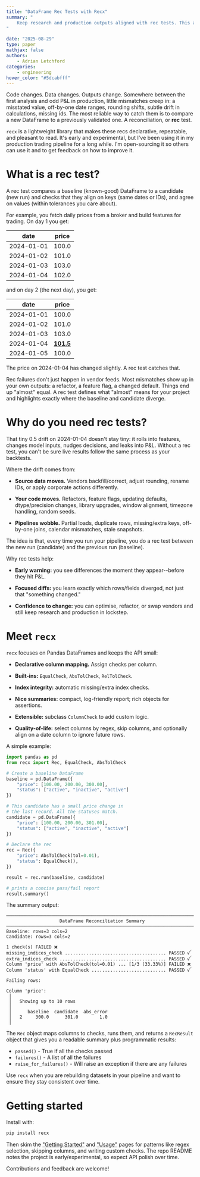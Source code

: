 ```yaml
---
title: "DataFrame Rec Tests with Recx"
summary: "
    Keep research and production outputs aligned with rec tests. This article explains the concept and introduces a tiny Python library for clean, tolerance-aware tests.
"

date: "2025-08-29"
type: paper
mathjax: false
authors:
    - Adrian Letchford
categories:
    - engineering
hover_color: "#5dcabfff"
---
```


Code changes. Data changes. Outputs change. Somewhere between the first analysis and odd P&L in production, little mismatches creep in: a misstated value, off-by-one date ranges, rounding shifts, subtle drift in calculations, missing ids. The most reliable way to catch them is to compare a new DataFrame to a previously validated one. A reconciliation, or **rec** test. 

`recx` is a lightweight library that makes these recs declarative, repeatable, and pleasant to read. It's early and experimental, but I've been using it in my production trading pipeline for a long while. I'm open-sourcing it so others can use it and to get feedback on how to improve it.

# What is a rec test?

A rec test compares a baseline (known-good) DataFrame to a candidate (new run) and checks that they align on keys (same dates or IDs), and agree on values (within tolerances you care about).

For example, you fetch daily prices from a broker and build features for trading. On day 1 you get:

| date       | price |
|------------|-------|
| 2024-01-01 | 100.0 |
| 2024-01-02 | 101.0 |
| 2024-01-03 | 103.0 |
| 2024-01-04 | 102.0 |

and on day 2 (the next day), you get:

| date       | price |
|------------|-------|
| 2024-01-01 | 100.0 |
| 2024-01-02 | 101.0 |
| 2024-01-03 | 103.0 |
| 2024-01-04 |<ins>**101.5**</ins> |
| 2024-01-05 | 100.0 |

The price on 2024-01-04 has changed slightly. A rec test catches that.

Rec failures don't just happen in vendor feeds. Most mismatches show up in your own outputs: a refactor, a feature flag, a changed default. Things end up "almost" equal. A rec test defines what "almost" means for your project and highlights exactly where the baseline and candidate diverge.

# Why do you need rec tests?

That tiny 0.5 drift on 2024-01-04 doesn't stay tiny: it rolls into features, changes model inputs, nudges decisions, and leaks into P&L. Without a rec test, you can't be sure live results follow the same process as your backtests.

Where the drift comes from:

* **Source data moves.** Vendors backfill/correct, adjust rounding, rename IDs, or apply corporate actions differently.

* **Your code moves.** Refactors, feature flags, updating defaults, dtype/precision changes, library upgrades, window alignment, timezone handling, random seeds.

* **Pipelines wobble.** Partial loads, duplicate rows, missing/extra keys, off-by-one joins, calendar mismatches, stale snapshots.

The idea is that, every time you run your pipeline, you do a rec test between the new run (candidate) and the previous run (baseline).

Why rec tests help:

* **Early warning:** you see differences the moment they appear--before they hit P&L.

* **Focused diffs:** you learn exactly which rows/fields diverged, not just that "something changed."

* **Confidence to change:** you can optimise, refactor, or swap vendors and still keep research and production in lockstep.

# Meet `recx`

`recx` focuses on Pandas DataFrames and keeps the API small:

* **Declarative column mapping.** Assign checks per column.

* **Built-ins:** `EqualCheck`, `AbsTolCheck`, `RelTolCheck`.

* **Index integrity:** automatic missing/extra index checks.

* **Nice summaries:** compact, log-friendly report; rich objects for assertions.

* **Extensible:** subclass `ColumnCheck` to add custom logic.

* **Quality-of-life:** select columns by regex, skip columns, and optionally align on a date column to ignore future rows.

A simple example:
```python
import pandas as pd
from recx import Rec, EqualCheck, AbsTolCheck

# Create a baseline DataFrame
baseline = pd.DataFrame({
    "price": [100.00, 200.00, 300.00],
    "status": ["active", "inactive", "active"]
})

# This candidate has a small price change in
# the last record. All the statuses match.
candidate = pd.DataFrame({
    "price": [100.00, 200.00, 301.00],
    "status": ["active", "inactive", "active"]
})

# Declare the rec
rec = Rec({
    "price": AbsTolCheck(tol=0.01),
    "status": EqualCheck(),
})

result = rec.run(baseline, candidate)

# prints a concise pass/fail report
result.summary()
```

The summary output:
```text
───────────────────────────────────────────────────────────────────────
                    DataFrame Reconciliation Summary                   
───────────────────────────────────────────────────────────────────────
Baseline: rows=3 cols=2
Candidate: rows=3 cols=2

1 check(s) FAILED ❌
missing_indices_check ...................................... PASSED ꪜ
extra_indices_check ........................................ PASSED ꪜ
Column 'price' with AbsTolCheck(tol=0.01) ... [1/3 (33.33%)] FAILED ❌
Column 'status' with EqualCheck ............................ PASSED ꪜ

Failing rows:

Column 'price':
 │   
 │   Showing up to 10 rows
 │   
 │      baseline  candidate  abs_error
 │   2     300.0      301.0        1.0
 │   
```

The `Rec` object maps columns to checks, runs them, and returns a `RecResult` object that gives you a readable summary plus programmatic results:
*  `passed()` - True if all the checks passed
* `failures()` - A list of all the failures
* `raise_for_failures()` - Will raise an exception if there are any failures

Use `recx` when you are rebuilding datasets in your pipeline and want to ensure they stay consistent over time.


# Getting started

Install with:
```bash
pip install recx
```

Then skim the ["Getting Started"](https://recx.readthedocs.io/en/latest/getting-started/) and ["Usage"](https://recx.readthedocs.io/en/latest/usage/) pages for patterns like regex selection, skipping columns, and writing custom checks. The repo README notes the project is early/experimental, so expect API polish over time.

Contributions and feedback are welcome! 
